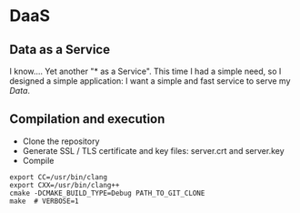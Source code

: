 DaaS
====

Data as a Service
-----------------

I know.... Yet another "* as a Service".
This time I had a simple need, so I designed a simple application: I want a simple and fast service to serve my _Data_.

Compilation and execution
-------------------------
- Clone the repository
- Generate SSL / TLS certificate and key files: server.crt and server.key
- Compile
```
export CC=/usr/bin/clang
export CXX=/usr/bin/clang++
cmake -DCMAKE_BUILD_TYPE=Debug PATH_TO_GIT_CLONE
make  # VERBOSE=1

```

